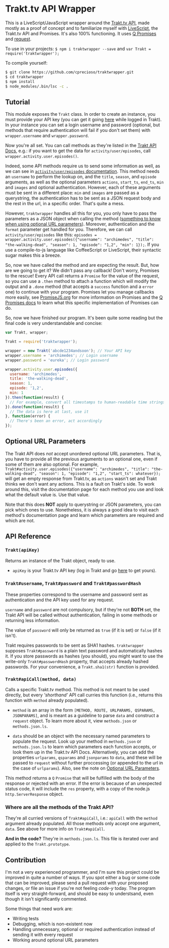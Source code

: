 # Trakt.tv API Wrapper
This is a LiveScript/JavaScript wrapper around the [Trakt.tv API](http://trakt.tv/api-docs), made mostly as a proof of concept and to familiarize myself with [LiveScript](http://livescript.net/), the Trakt.tv API and Promises.
It's also 100% functioning. It uses [Q Promises](https://github.com/kriskowal/q) and [request](https://github.com/mikeal/request).

To use in your projects: `$ npm i traktwrapper --save` and `var Trakt = require('traktwrapper');`

To compile yourself:
```bash
$ git clone https://github.com/cprecioso/traktwrapper.git
$ cd traktwrapper
$ npm install
$ node_modules/.bin/lsc -c .
```

## Tutorial
This module exposes the `Trakt` class. In order to create an instance, you must provide your API key (you can get it going [here](http://trakt.tv/api-docs/authentication) while logged in Trakt). In your instance you can set a login username and password (optional, but methods that require authentication will fail if you don't set them) with `wrapper.username` and `wrapper.password`.

Now you're all set. You can call methods as they're listed in the [Trakt API Docs](http://trakt.tv/api-docs), e.g.: if you want to get the data for `activity/user/episodes`, call `wrapper.activity.user.episodes()`.

Indeed, some API methods require us to send some information as well, as we can see in [`activity/user/episodes` documentation](http://trakt.tv/api-docs/activity-user-episodes). This method needs an `username` to perform the lookup on, and the `title`, `season`, and `episode` arguments, as well as the optional parameters `actions`, `start_ts`, `end_ts`, `min` and `images` and optional authentication. However, each of these arguments must be sent in a different place: `min` and `images` are passed as a querystring, the authentication has to be sent as a JSON request body and the rest in the url, in a specific order. That's quite a mess.

However, `traktwrapper` handles all this for you, you only have to pass the parameters as a JSON object when calling the method ([something to know when using optional URL parameters](#optional-url-parameters)). Moreover, authentication and the `format` parameter get handled for you. Therefore, we can call `activity/user/episodes` like this: `episodes = wrapper.activity.user.episodes({"username": "archimedes", "title": "the-walking-dead", "season": 1, "episode": "1,2", "min": 1});`. If you use a compile-to-js language like CoffeeScript or LiveScript, their syntactic sugar makes this a breeze.

So, now we have called the method and are expecting the result. But, how are we going to get it? We didn't pass any callback! Don't worry, Promises to the rescue! Every API call returns a `Promise` for the value of the request, so you can use a `.then` method to attach a function which will modify the output and a `.done` method (that accepts a `success` function and a `error` one) to continue with your program. Promises let you manage callbacks more easily, see [PromiseJS.org](https://www.promisejs.org/) for more information on Promises and the [Q Promises docs](https://github.com/kriskowal/q) to learn what this specific implementation of Promises can do.

So, now we have finished our program. It's been quite some reading but the final code is very understandable and concise:

```javascript
var Trakt, wrapper;

Trakt = require('traktwrapper');

wrapper = new Trakt('abcde1234andsoon'); // Your API key
wrapper.username = 'archimedes'; // Login username
wrapper.password = 'eureka'; // Login password

wrapper.activity.user.episodes({
  username: 'archimedes',
  title: 'the-walking-dead',
  season: 1,
  episode: '1,2',
  min: 1
}).then(function(result) {
  // For example, convert all timestamps to human-readable time strings
}).done(function(result) {
  // The data is here at last, use it
}, function(error) {
  // There's been an error, act accordingly
});
```

## Optional URL Parameters
The Trakt API does *not* accept unordered optional URL parameters. That is, you have to provide all the previous arguments to an optional one, even if some of them are also optional. For example, `Trakt#activity.user.episodes({"username": "archimedes", "title": "the-walking-dead", "season": 1, "episode": "1,2", "start_ts": whatever});` will get an empty response from Trakt.tv, as `actions` wasn't set and Trakt thinks we don't want any actions. This is a fault on Trakt's side. To work around this, visit the documentation page for each method you use and look what the default value is. Use that value.

Note that this does **NOT** apply to querystring or JSON parameters, you can pick which ones to use. Nonetheless, it is always a good idea to visit each method's documentation page and learn which parameters are required and which are not.

## API Reference

### `Trakt(apiKey)`
Returns an instance of the Trakt object, ready to use.

- `apiKey` is your Trakt.tv API key (log in Trakt and go [here](http://trakt.tv/api-docs/authentication) to get yours).

### `Trakt#username`, `Trakt#password` and `Trakt#passwordHash`
These properties correspond to the username and password sent as authentication and the API key used for any request.

`username` and `password` are not compulsory, but if they're not **BOTH** set, the Trakt API will be called without authentication, failing in some methods or returning less information.

The value of `password` will only be returned as `true` (if it is set) or `false` (if it isn't).

Trakt requires passwords to be sent as SHA1 hashes. `traktwrapper` supposes `Trakt#password` is a plain text password and automatically hashes it. If you store passwords as hashes (you should), you might want to use the write-only `Trakt#passwordHash` property, that accepts already hashed passwords. For your convenience, a `Trakt.sha1(str)` function is provided.

### `Trakt#apiCall(method, data)`
Calls a specific Trakt.tv method. This method is not meant to be used directly, but every *'shorthand'* API call curries this function (i.e., returns this function with `method` already populated).

- `method` is an array in the form `[METHOD, ROUTE, URLPARAMS, QSPARAMS, JSONPARAMS]`, and is meant as a guideline to parse `data` and construct a `request` object. To learn more about it, view `methods.json` or `methods.json.ls`.

- `data` should be an object with the necessary named parameters to populate the request. Look up your method in `methods.json` or `methods.json.ls` to learn which parameters each function accepts, or look them up in the Trakt.tv API Docs.
  Alternatively, you can add the properties `urlparams`, `qsparams` and `jsonparams` to `data`, and these will be passed to `request` without further proccessing (or appended to the url in the case of `urlparams`).
  Also, see the note on [Optional URL Parameters](#optional-url-parameters).

This method returns a `Q` `Promise` that will be fulfilled with the body of the response or rejected with an error. If the error is because of an unexpected status code, it will include the `res` property, with a copy of the node.js `http.ServerResponse` object.

### Where are all the methods of the Trakt API?
They're all curried versions of `Trakt#apiCall`, i.e.: `apiCall` with the `method` argument already populated. All those methods only accept one argument, `data`. See above for more info on `Trakt#apiCall`.

**And in the code?** They're in `methods.json.ls`. This file is iterated over and applied to the `Trakt.prototype`.

## Contribution
I'm not a very experienced programmer, and I'm sure this project could be improved in quite a number of ways. If you spot either a bug or some code that can be improved, please send a pull request with your proposed changes, or file an issue if you're not feeling *code-y* today.
The program itself is very straight-forward, and should be easy to understsand, even though it isn't significantly commented.

Some things that need work are:

* Writing tests
* Debugging, which is non-existent now
* Handling unnecessary, optional or required authentication instead of sending it with every request
* Working around optional URL parameters
